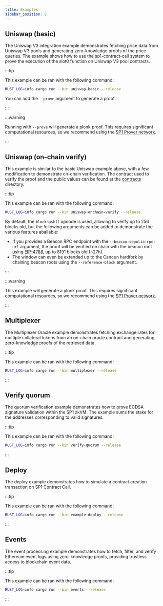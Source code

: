 ```yaml
---
title: Examples
sidebar_position: 8
---
```


## Uniswap (basic)

The Uniswap V3 integration example demonstrates fetching price data from Uniswap V3 pools and generating zero-knowledge proofs of the price queries. The example shows how to use the sp1-contract-call system to prove the execution of the slot0 function on Uniswap V3 pool contracts.

:::tip

This example can be ran with the following command:

```sh
RUST_LOG=info cargo run --bin uniswap-basic --release
```

You can add the `--prove` argument to generate a proof.

:::

:::warning

Running with `--prove` will generate a plonk proof. This requires significant computational resources, so we recommend using the [SP1 Prover network](https://docs.succinct.xyz/docs/network/developers/intro).

:::


## Uniswap (on-chain verify)

This example is similar to the basic Uniswap example above, with a few modification to demonstrate on-chain verification. The contract used to verify the proof and the public values can be found at the [contracts](https://github.com/succinctlabs/sp1-contract-call/tree/main/examples/uniswap/contracts) directory.

:::tip

This example can be ran with the following command:

```sh
RUST_LOG=info cargo run --bin uniswap-onchain-verify --release
```
By default, the `blockhash()` opcode is used, allowing to verify up to 256 blocks old, but the following arguments can be added to demonstrate the various features abaliable:

* If you provides a Beacon RPC endpoint with the `--beacon-sepolia-rpc-url` argument, the proof will be verified on chain with the beacon root using [EIP-4788](https://eips.ethereum.org/EIPS/eip-4788), up to 8191 blocks old (~27h).
* The window can even be extended up to the Cancun hardfork by chaining beacon roots using the `--reference-block` argument. 

:::

:::warning

This example will generate a plonk proof. This requires significant computational resources, so we recommend using the [SP1 Prover network](https://docs.succinct.xyz/docs/network/developers/intro).

:::


## Multiplexer

The Multiplexer Oracle example demonstrates fetching exchange rates for multiple collateral tokens from an on-chain oracle contract and generating zero-knowledge proofs of the retrieved data. 

:::tip

This example can be ran with the following command:

```sh
RUST_LOG=info cargo run --bin multiplexer --release
```

:::

## Verify quorum

The quorum verification example demonstrates how to prove ECDSA signature validation within the SP1 zkVM. The example sums the stake for the addresses corresponding to valid signatures.

:::tip

This example can be ran with the following command:

```sh
RUST_LOG=info cargo run --bin verify-quorum --release
```

:::

## Deploy

The deploy example demonstrates how to simulate a contract creation transaction on SP1 Contract Call.

:::tip

This example can be ran with the following command:

```sh
RUST_LOG=info cargo run --bin example-deploy --release
```

:::

## Events

The event processing example demonstrates how to fetch, filter, and verify Ethereum event logs using zero-knowledge proofs, providing trustless access to blockchain event data.

:::tip

This example can be ran with the following command:

```sh
RUST_LOG=info cargo run --bin events --release
```

:::
